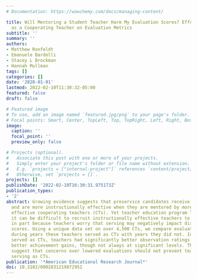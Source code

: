 ```yaml
---
# Documentation: https://wowchemy.com/docs/managing-content/

title: Will Mentoring a Student Teacher Harm My Evaluation Scores? Effects of Serving
  as a Cooperating Teacher on Evaluation Metrics
subtitle: ''
summary: ''
authors:
- Matthew Ronfeldt
- Emanuele Bardelli
- Stacey L Brockman
- Hannah Mullman
tags: []
categories: []
date: '2020-01-01'
lastmod: 2022-02-10T11:30:32-05:00
featured: false
draft: false

# Featured image
# To use, add an image named `featured.jpg/png` to your page's folder.
# Focal points: Smart, Center, TopLeft, Top, TopRight, Left, Right, BottomLeft, Bottom, BottomRight.
image:
  caption: ''
  focal_point: ''
  preview_only: false

# Projects (optional).
#   Associate this post with one or more of your projects.
#   Simply enter your project's folder or file name without extension.
#   E.g. `projects = ["internal-project"]` references `content/project/deep-learning/index.md`.
#   Otherwise, set `projects = []`.
projects: []
publishDate: '2022-02-10T16:30:31.975173Z'
publication_types:
- '2'
abstract: Growing evidence suggests that preservice candidates receive better coaching
  and are more instructionally effective when they are mentored by more instructionally
  effective cooperating teachers (CTs). Yet teacher education program leaders indicate
  it can be difficult to recruit instructionally effective teachers to serve as CTs,
  in part because teachers worry that serving may negatively impact district evaluation
  scores. Using a unique data set on over 4,500 CTs, we compare evaluation scores
  during years these teachers served as CTs with years they did not. In years they
  served as CTs, teachers had significantly better observation ratings and somewhat
  better achievement gains, though not always at significant levels. These results
  suggest that concerns over lowered evaluations should not prevent teachers from
  serving as CTs.
publication: '*American Educational Research Journal*'
doi: 10.3102/0002831219872952
---
```

